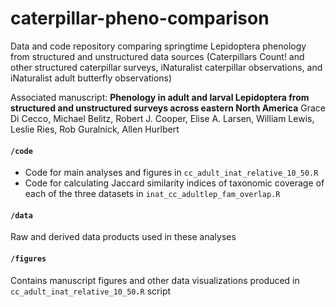 # caterpillar-pheno-comparison

Data and code repository comparing springtime Lepidoptera phenology from structured and unstructured data sources (Caterpillars Count! and other structured caterpillar surveys, iNaturalist caterpillar observations, and iNaturalist adult butterfly observations)

Associated manuscript:
**Phenology in adult and larval Lepidoptera from structured and unstructured surveys across eastern North America**
Grace Di Cecco, Michael Belitz, Robert J. Cooper, Elise A. Larsen, William Lewis, Leslie Ries, Rob Guralnick, Allen Hurlbert

#### `/code`
- Code for main analyses and figures in `cc_adult_inat_relative_10_50.R`
- Code for calculating Jaccard similarity indices of taxonomic coverage of each of the three datasets in `inat_cc_adultlep_fam_overlap.R`

#### `/data`
Raw and derived data products used in these analyses

#### `/figures`
Contains manuscript figures and other data visualizations produced in `cc_adult_inat_relative_10_50.R` script